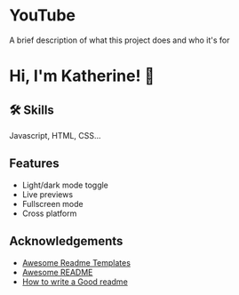 
# YouTube

A brief description of what this project does and who it's for


# Hi, I'm Katherine! 👋


## 🛠 Skills
Javascript, HTML, CSS...


## Features

- Light/dark mode toggle
- Live previews
- Fullscreen mode
- Cross platform


## Acknowledgements

 - [Awesome Readme Templates](https://awesomeopensource.com/project/elangosundar/awesome-README-templates)
 - [Awesome README](https://github.com/matiassingers/awesome-readme)
 - [How to write a Good readme](https://bulldogjob.com/news/449-how-to-write-a-good-readme-for-your-github-project)

